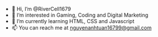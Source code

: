 - 👋 Hi, I’m @RiverCell1679
- 👀 I’m interested in Gaming, Coding and Digital Marketing
- 🌱 I’m currently learning HTML, CSS and Javascript
- 📫 You can reach me at nguyenanhtuan16799@gmail.com

<!---
RiverCell1679/RiverCell1679 is a ✨ special ✨ repository because its `README.md` (this file) appears on your GitHub profile.
You can click the Preview link to take a look at your changes.
--->
